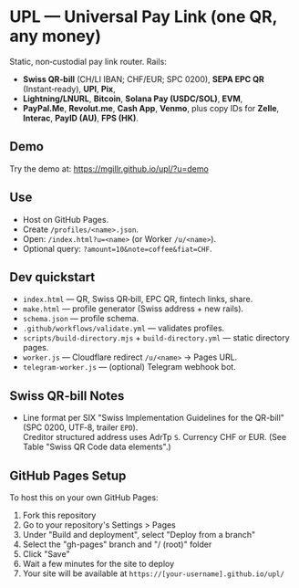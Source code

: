 # UPL — Universal Pay Link (one QR, any money)

Static, non‑custodial pay link router. Rails:
- **Swiss QR‑bill** (CH/LI IBAN; CHF/EUR; SPC 0200), **SEPA EPC QR** (Instant‑ready), **UPI**, **Pix**,
- **Lightning/LNURL**, **Bitcoin**, **Solana Pay (USDC/SOL)**, **EVM**,
- **PayPal.Me**, **Revolut.me**, **Cash App**, **Venmo**, plus copy IDs for **Zelle**, **Interac**, **PayID (AU)**, **FPS (HK)**.

## Demo
Try the demo at: https://mgillr.github.io/upl/?u=demo

## Use
- Host on GitHub Pages.
- Create `/profiles/<name>.json`.
- Open: `/index.html?u=<name>` (or Worker `/u/<name>`).
- Optional query: `?amount=10&note=coffee&fiat=CHF`.

## Dev quickstart
- `index.html` — QR, Swiss QR‑bill, EPC QR, fintech links, share.
- `make.html` — profile generator (Swiss address + new rails).
- `schema.json` — profile schema.
- `.github/workflows/validate.yml` — validates profiles.
- `scripts/build-directory.mjs` + `build-directory.yml` — static directory pages.
- `worker.js` — Cloudflare redirect `/u/<name>` → Pages URL.
- `telegram-worker.js` — (optional) Telegram webhook bot.

## Swiss QR‑bill Notes
- Line format per SIX "Swiss Implementation Guidelines for the QR-bill" (SPC 0200, UTF‑8, trailer `EPD`).  
  Creditor structured address uses AdrTp `S`. Currency CHF or EUR. (See Table "Swiss QR Code data elements".)

## GitHub Pages Setup
To host this on your own GitHub Pages:

1. Fork this repository
2. Go to your repository's Settings > Pages
3. Under "Build and deployment", select "Deploy from a branch"
4. Select the "gh-pages" branch and "/ (root)" folder
5. Click "Save"
6. Wait a few minutes for the site to deploy
7. Your site will be available at `https://[your-username].github.io/upl/`

